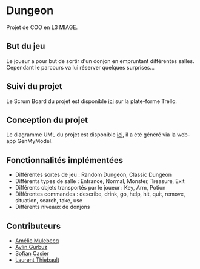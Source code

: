 Dungeon
=========

Projet de COO en L3 MIAGE.

## But du jeu

Le joueur a pour but de sortir d'un donjon en empruntant différentes salles. Cependant le parcours va lui réserver quelques surprises...

## Suivi du projet

Le Scrum Board du projet est disponible [ici](https://trello.com/b/fwNub9lm/l3miage-dungeon) sur la plate-forme Trello.

## Conception du projet

Le diagramme UML du projet est disponible [ici](https://repository.genmymodel.com/la.thiebault/L3COO-Dungeon), il a été généré via la web-app GenMyModel.

## Fonctionnalités implémentées

* Différentes sortes de jeu : Random Dungeon, Classic Dungeon
* Différents types de salle : Entrance, Normal, Monster, Treasure, Exit
* Différents objets transportés par le joueur : Key, Arm, Potion
* Différentes commandes : describe, drink, go, help, hit, quit, remove, situation, search, take, use
* Différents niveaux de donjons

## Contributeurs

* [Amélie Mulebecq](https://github.com/AmelieMbq)<br/>
* [Aylin Gurbuz](https://github.com/Aylng)<br/>
* [Sofian Casier](https://github.com/Neoragorn)<br/>
* [Laurent Thiebault](https://github.com/lauthieb)
